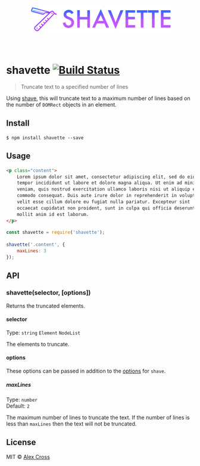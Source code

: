 <h1 align="center">
	<br>
	<img width="380" src="media/logo.svg" alt="shavette">
	<br>
	<br>
</h1>

# shavette [![Build Status](https://travis-ci.org/awcross/shavette.svg?branch=master)](https://travis-ci.org/awcross/shavette)

> Truncate text to a specified number of lines

Using [shave](https://github.com/dollarshaveclub/shave), this will truncate text to a maximum number of lines based on the number of `DOMRect` objects in an element.


## Install

```
$ npm install shavette --save
```


## Usage

```html
<p class="content">
	Lorem ipsum dolor sit amet, consectetur adipiscing elit, sed do eiusmod
	tempor incididunt ut labore et dolore magna aliqua. Ut enim ad minim
	veniam, quis nostrud exercitation ullamco laboris nisi ut aliquip ex ea
	commodo consequat. Duis aute irure dolor in reprehenderit in voluptate
	velit esse cillum dolore eu fugiat nulla pariatur. Excepteur sint
	occaecat cupidatat non proident, sunt in culpa qui officia deserunt
	mollit anim id est laborum.
</p>
```

```js
const shavette = require('shavette');

shavette('.content', {
	maxLines: 3
});
```


## API

### shavette(selector, [options])

Returns the truncated elements.

#### selector

Type: `string` `Element` `NodeList`

The elements to truncate.

#### options

These options can be passed in addition to the [options](https://github.com/dollarshaveclub/shave#syntax) for `shave`.

##### maxLines

Type: `number`<br>
Default: `2`

The maximum number of lines to truncate the text. If the number of lines is less than `maxLines` then the text will not be truncated.


## License

MIT © [Alex Cross](https://alexcross.io)
